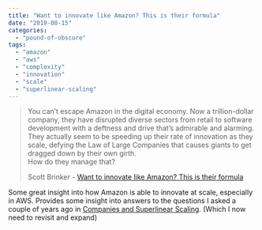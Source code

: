 ```yaml
---
title: "Want to innovate like Amazon? This is their formula"
date: "2019-08-15"
categories: 
  - "pound-of-obscure"
tags: 
  - "amazon"
  - "aws"
  - "complexity"
  - "innovation"
  - "scale"
  - "superlinear-scaling"
---
```


> You can’t escape Amazon in the digital economy. Now a trillion-dollar company, they have disrupted diverse sectors from retail to software development with a deftness and drive that’s admirable and alarming. They actually seem to be speeding up their rate of innovation as they scale, defying the Law of Large Companies that causes giants to get dragged down by their own girth.  
> How do they manage that?
> 
> Scott Brinker - [Want to innovate like Amazon? This is their formula](https://chiefmartec.com/2019/07/want-innovate-like-amazon-heres-formula/#comment-504264)

Some great insight into how Amazon is able to innovate at scale, especially in AWS. Provides some insight into answers to the questions I asked a couple of years ago in [Companies and Superlinear Scaling](https://gbrettmiller.com/2017/08/16/superlinear-scaling/). (Which I now need to revisit and expand)
